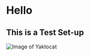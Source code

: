 # Hello
## This is a Test Set-up

![Image of Yaktocat](https://octodex.github.com/images/yaktocat.png)

